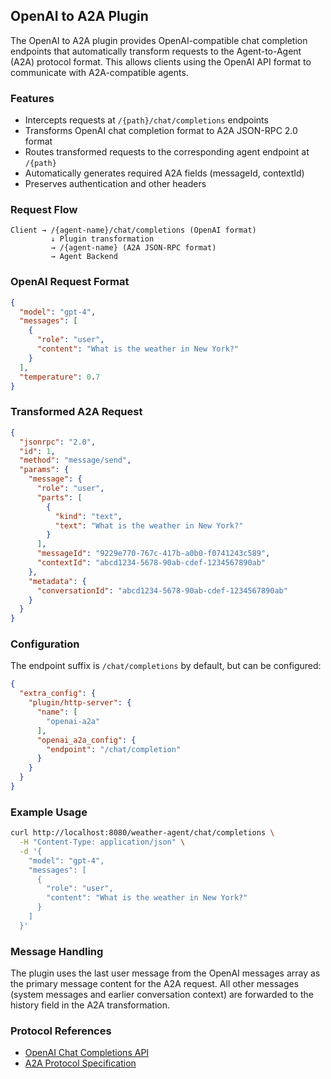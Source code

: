## OpenAI to A2A Plugin

The OpenAI to A2A plugin provides OpenAI-compatible chat completion endpoints that automatically transform requests to the Agent-to-Agent (A2A) protocol format. This allows clients using the OpenAI API format to communicate with A2A-compatible agents.

### Features

- Intercepts requests at `/{path}/chat/completions` endpoints
- Transforms OpenAI chat completion format to A2A JSON-RPC 2.0 format
- Routes transformed requests to the corresponding agent endpoint at `/{path}`
- Automatically generates required A2A fields (messageId, contextId)
- Preserves authentication and other headers

### Request Flow

```
Client → /{agent-name}/chat/completions (OpenAI format)
         ↓ Plugin transformation
         → /{agent-name} (A2A JSON-RPC format)
         → Agent Backend
```

### OpenAI Request Format

```json
{
  "model": "gpt-4",
  "messages": [
    {
      "role": "user",
      "content": "What is the weather in New York?"
    }
  ],
  "temperature": 0.7
}
```

### Transformed A2A Request

```json
{
  "jsonrpc": "2.0",
  "id": 1,
  "method": "message/send",
  "params": {
    "message": {
      "role": "user",
      "parts": [
        {
          "kind": "text",
          "text": "What is the weather in New York?"
        }
      ],
      "messageId": "9229e770-767c-417b-a0b0-f0741243c589",
      "contextId": "abcd1234-5678-90ab-cdef-1234567890ab"
    },
    "metadata": {
      "conversationId": "abcd1234-5678-90ab-cdef-1234567890ab"
    }
  }
}
```

### Configuration

The endpoint suffix is `/chat/completions` by default, but can be configured:

```json
{
  "extra_config": {
    "plugin/http-server": {
      "name": [
        "openai-a2a"
      ],
      "openai_a2a_config": {
        "endpoint": "/chat/completion"
      }
    }
  }
}
```

### Example Usage

```bash
curl http://localhost:8080/weather-agent/chat/completions \
  -H "Content-Type: application/json" \
  -d '{
    "model": "gpt-4",
    "messages": [
      {
        "role": "user",
        "content": "What is the weather in New York?"
      }
    ]
  }'
```

### Message Handling

The plugin uses the last user message from the OpenAI messages array as the primary message content for the A2A request. All other messages (system messages and earlier conversation context) are forwarded to the history field in the A2A transformation.

### Protocol References

- [OpenAI Chat Completions API](https://platform.openai.com/docs/api-reference/chat)
- [A2A Protocol Specification](https://a2a-protocol.org/latest/specification/)